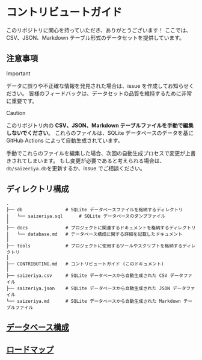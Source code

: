 # コントリビュートガイド

このリポジトリに関心を持っていただき、ありがとうございます！ ここでは、CSV、JSON、Markdown テーブル形式のデータセットを提供しています。

## 注意事項

> [!IMPORTANT]
> データに誤りや不正確な情報を発見された場合は、issue を作成してお知らせください。
> 皆様のフィードバックは、データセットの品質を維持するために非常に重要です。

> [!CAUTION]
> このリポジトリ内の **CSV、JSON、Markdown テーブルファイルを手動で編集しないでください**。
> これらのファイルは、SQLite データベースのデータを基に GitHub Actions によって自動生成されています。
>
> 手動でこれらのファイルを編集した場合、次回の自動生成プロセスで変更が上書きされてしまいます。
> もし変更が必要であると考えられる場合は、`db/saizeriya.db`を更新するか、issue でご相談ください。

## ディレクトリ構成

```
.
├── db                # SQLite データベースファイルを格納するディレクトリ
│   └── saizeriya.sql      # SQLite データベースのダンプファイル
│
├── docs              # プロジェクトに関連するドキュメントを格納するディレクトリ
│   └── database.md   # データベース構成に関する詳細を記載したドキュメント
│
├── tools             # プロジェクトに使用するツールやスクリプトを格納するディレクトリ
│
├── CONTRIBUTING.md   # コントリビュートガイド (このドキュメント)
│
├── saizeriya.csv     # SQLite データベースから自動生成された CSV データファイル
├── saizeriya.json    # SQLite データベースから自動生成された JSON データファイル
└── saizeriya.md      # SQLite データベースから自動生成された Markdown テーブルファイル

```

## [データベース構成](./docs/database.md)

## [ロードマップ](./docs/roadmap.md)
